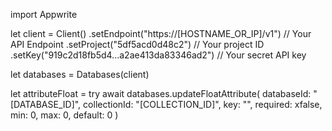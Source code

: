 import Appwrite

let client = Client()
    .setEndpoint("https://[HOSTNAME_OR_IP]/v1") // Your API Endpoint
    .setProject("5df5acd0d48c2") // Your project ID
    .setKey("919c2d18fb5d4...a2ae413da83346ad2") // Your secret API key

let databases = Databases(client)

let attributeFloat = try await databases.updateFloatAttribute(
    databaseId: "[DATABASE_ID]",
    collectionId: "[COLLECTION_ID]",
    key: "",
    required: xfalse,
    min: 0,
    max: 0,
    default: 0
)

